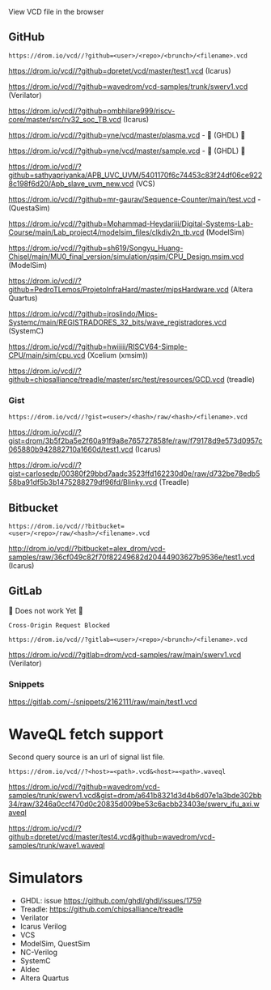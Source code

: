 View VCD file in the browser

## GitHub

`https://drom.io/vcd//?github=<user>/<repo>/<brunch>/<filename>.vcd`

https://drom.io/vcd//?github=dpretet/vcd/master/test1.vcd (Icarus)

https://drom.io/vcd//?github=wavedrom/vcd-samples/trunk/swerv1.vcd (Verilator)

https://drom.io/vcd//?github=ombhilare999/riscv-core/master/src/rv32_soc_TB.vcd (Icarus)

https://drom.io/vcd//?github=yne/vcd/master/plasma.vcd - 🚧 (GHDL) 🚧

https://drom.io/vcd//?github=yne/vcd/master/sample.vcd - 🚧 (GHDL) 🚧

https://drom.io/vcd//?github=sathyapriyanka/APB_UVC_UVM/5401170f6c74453c83f24df06ce9228c198f6d20/Apb_slave_uvm_new.vcd (VCS)

https://drom.io/vcd//?github=mr-gaurav/Sequence-Counter/main/test.vcd - (QuestaSim)

https://drom.io/vcd//?github=Mohammad-Heydariii/Digital-Systems-Lab-Course/main/Lab_project4/modelsim_files/clkdiv2n_tb.vcd (ModelSim)

https://drom.io/vcd//?github=sh619/Songyu_Huang-Chisel/main/MU0_final_version/simulation/qsim/CPU_Design.msim.vcd (ModelSim)

https://drom.io/vcd//?github=PedroTLemos/ProjetoInfraHard/master/mipsHardware.vcd (Altera Quartus)

https://drom.io/vcd//?github=jroslindo/Mips-Systemc/main/REGISTRADORES_32_bits/wave_registradores.vcd (SystemC)

https://drom.io/vcd//?github=hwiiiii/RISCV64-Simple-CPU/main/sim/cpu.vcd (Xcelium (xmsim))

https://drom.io/vcd//?github=chipsalliance/treadle/master/src/test/resources/GCD.vcd (treadle)

### Gist

`https://drom.io/vcd//?gist=<user>/<hash>/raw/<hash>/<filename>.vcd`

https://drom.io/vcd//?gist=drom/3b5f2ba5e2f60a91f9a8e765727858fe/raw/f79178d9e573d0957c065880b942882710a1660d/test1.vcd (Icarus)

https://drom.io/vcd//?gist=carlosedp/00380f29bbd7aadc3523ffd162230d0e/raw/d732be78edb558ba91df5b3b1475288279df96fd/Blinky.vcd (Treadle)

## Bitbucket

`https://drom.io/vcd//?bitbucket=<user>/<repo>/raw/<hash>/<filename>.vcd`

http://drom.io/vcd//?bitbucket=alex_drom/vcd-samples/raw/36cf049c82f70f82249682d20444903627b9536e/test1.vcd (Icarus)

## GitLab

:construction: Does not work Yet :construction:

`Cross-Origin Request Blocked`

`https://drom.io/vcd//?gitlab=<user>/<repo>/<brunch>/<filename>.vcd`

https://drom.io/vcd//?gitlab=drom/vcd-samples/raw/main/swerv1.vcd (Verilator)

### Snippets

https://gitlab.com/-/snippets/2162111/raw/main/test1.vcd


# WaveQL fetch support

Second query source is an url of signal list file.

`https://drom.io/vcd//?<host>=<path>.vcd&<host>=<path>.waveql`

https://drom.io/vcd//?github=wavedrom/vcd-samples/trunk/swerv1.vcd&gist=drom/a641b8321d3d4b6d07e1a3bde302bb34/raw/3246a0ccf470d0c20835d009be53c6acbb23403e/swerv_ifu_axi.waveql

https://drom.io/vcd//?github=dpretet/vcd/master/test4.vcd&github=wavedrom/vcd-samples/trunk/wave1.waveql


# Simulators

* GHDL: issue https://github.com/ghdl/ghdl/issues/1759
* Treadle: https://github.com/chipsalliance/treadle
* Verilator
* Icarus Verilog
* VCS
* ModelSim, QuestSim
* NC-Verilog
* SystemC
* Aldec
* Altera Quartus
